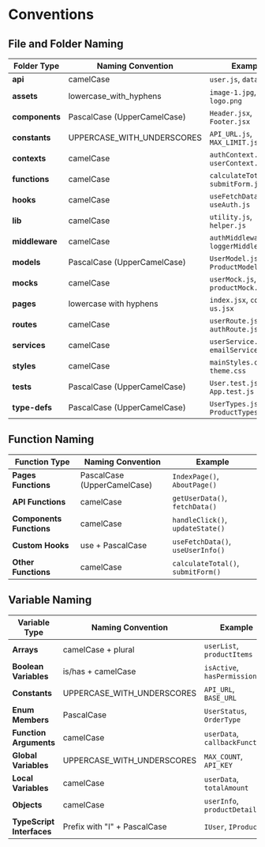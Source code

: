 # Conventions

## File and Folder Naming

| **Folder Type** | **Naming Convention**       | **Example**                                |
| --------------- | --------------------------- | ------------------------------------------ |
| **api**         | camelCase                   | `user.js`, `data.js`                       |
| **assets**      | lowercase_with_hyphens      | `image-1.jpg`, `logo.png`                  |
| **components**  | PascalCase (UpperCamelCase) | `Header.jsx`, `Footer.jsx`                 |
| **constants**   | UPPERCASE_WITH_UNDERSCORES  | `API_URL.js`, `MAX_LIMIT.js`               |
| **contexts**    | camelCase                   | `authContext.js`, `userContext.js`         |
| **functions**   | camelCase                   | `calculateTotal.js`, `submitForm.js`       |
| **hooks**       | camelCase                   | `useFetchData.js`, `useAuth.js`            |
| **lib**         | camelCase                   | `utility.js`, `helper.js`                  |
| **middleware**  | camelCase                   | `authMiddleware.js`, `loggerMiddleware.js` |
| **models**      | PascalCase (UpperCamelCase) | `UserModel.js`, `ProductModel.js`          |
| **mocks**       | camelCase                   | `userMock.js`, `productMock.js`            |
| **pages**       | lowercase with hyphens      | `index.jsx`, `contact-us.jsx`              |
| **routes**      | camelCase                   | `userRoute.js`, `authRoute.js`             |
| **services**    | camelCase                   | `userService.js`, `emailService.js`        |
| **styles**      | camelCase                   | `mainStyles.css`, `theme.css`              |
| **tests**       | PascalCase (UpperCamelCase) | `User.test.js`, `App.test.js`              |
| **type-defs**   | PascalCase (UpperCamelCase) | `UserTypes.js`, `ProductTypes.js`          |

## Function Naming

| **Function Type**        | **Naming Convention**       | **Example**                        |
| ------------------------ | --------------------------- | ---------------------------------- |
| **Pages Functions**      | PascalCase (UpperCamelCase) | `IndexPage()`, `AboutPage()`       |
| **API Functions**        | camelCase                   | `getUserData()`, `fetchData()`     |
| **Components Functions** | camelCase                   | `handleClick()`, `updateState()`   |
| **Custom Hooks**         | use + PascalCase            | `useFetchData()`, `useUserInfo()`  |
| **Other Functions**      | camelCase                   | `calculateTotal()`, `submitForm()` |

## Variable Naming

| **Variable Type**         | **Naming Convention**        | **Example**                    |
| ------------------------- | ---------------------------- | ------------------------------ |
| **Arrays**                | camelCase + plural           | `userList`, `productItems`     |
| **Boolean Variables**     | is/has + camelCase           | `isActive`, `hasPermission`    |
| **Constants**             | UPPERCASE_WITH_UNDERSCORES   | `API_URL`, `BASE_URL`          |
| **Enum Members**          | PascalCase                   | `UserStatus`, `OrderType`      |
| **Function Arguments**    | camelCase                    | `userData`, `callbackFunction` |
| **Global Variables**      | UPPERCASE_WITH_UNDERSCORES   | `MAX_COUNT`, `API_KEY`         |
| **Local Variables**       | camelCase                    | `userData`, `totalAmount`      |
| **Objects**               | camelCase                    | `userInfo`, `productDetails`   |
| **TypeScript Interfaces** | Prefix with "I" + PascalCase | `IUser`, `IProduct`            |
